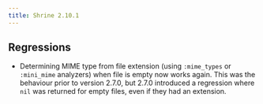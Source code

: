 ```yaml
---
title: Shrine 2.10.1
---
```


## Regressions

* Determining MIME type from file extension (using `:mime_types` or
  `:mini_mime` analyzers) when file is empty now works again. This was the
  behaviour prior to version 2.7.0, but 2.7.0 introduced a regression where
  `nil` was returned for empty files, even if they had an extension.
